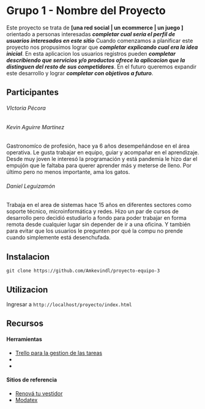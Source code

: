# Grupo 1 - Nombre del Proyecto

Este proyecto se trata de **[una red social | un ecommerce | un juego ]** orientado a personas interesadas ***completar cual seria el perfil de usuarios interesados en este sitio*** Cuando comenzamos a planificar este proyecto nos propusimos lograr que ***completar explicando cual era la idea inicial***. En esta aplicacion los usuarios registros pueden ***completar describiendo que servicios y/o productos ofrece la aplicacion que la distinguen del resto de sus competidores***. En el futuro queremos expandir este desarrollo y lograr ***completar con objetivos a futuro***.



## Participantes

###### VIctoria Pécora


###### Kevin Aguirre Martinez
Gastronomíco de profesión, hace ya 6 años desempeñándose en el área operativa. Le gusta trabajar en equipo, guiar y acompañar en el aprendizaje.
Desde muy joven le interesó la programación y está pandemia le hizo dar el empujón que le faltaba para querer aprender más y meterse de lleno.
Por último pero no menos importante, ama los gatos.

###### Daniel Leguizamón
Trabaja en el area de sistemas hace 15 años en diferentes sectores como soporte técnico, microinformática y redes. Hizo un par de cursos de desarrollo pero decidió estudiarlo a fondo para poder trabajar en forma remota desde cualquier lugar sin depender de ir a una oficina. Y también para evitar que los usuarios le pregunten por qué la compu no prende cuando simplemente está desenchufada.

## Instalacion

```git clone https://github.com/Amkevindl/proyecto-equipo-3```



## Utilizacion

Ingresar a ```http://localhost/proyecto/index.html``` 



## Recursos

#### Herramientas

- [Trello para la gestion de las tareas](https://trello.com)
- 
- 



#### Sitios de referencia

- [Renová tu vestidor](https://www.renovatuvestidor.com/)
- [Modatex](https://www.modatex.com.ar/)